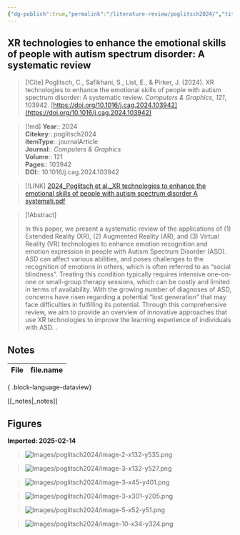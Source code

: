 ```yaml
---
{"dg-publish":true,"permalink":"/literature-review/poglitsch2024/","title":"XR technologies to enhance the emotional skills of people with autism spectrum disorder A systematic review","tags":["VirtualReality","Emotionrecognition","Autism","literRevTSASDXR"]}
---
```



## XR technologies to enhance the emotional skills of people with autism spectrum disorder: A systematic review

> [!Cite]
> Poglitsch, C., Safikhani, S., List, E., & Pirker, J. (2024). XR technologies to enhance the emotional skills of people with autism spectrum disorder: A systematic review. _Computers & Graphics_, _121_, 103942. [https://doi.org/10.1016/j.cag.2024.103942](https://doi.org/10.1016/j.cag.2024.103942)


>[!md]
> **Year**:: 2024   
> **Citekey**:: poglitsch2024  
> **itemType**:: journalArticle  
> **Journal**:: *Computers & Graphics*  
> **Volume**:: 121   
> **Pages**:: 103942  
> **DOI**:: 10.1016/j.cag.2024.103942    

> [!LINK] 
> [2024_Poglitsch et al._XR technologies to enhance the emotional skills of people with autism spectrum disorder A systemati.pdf](zotero://select/library/items/PBA6XYWJ)

> [!Abstract]
>
> In this paper, we present a systematic review of the applications of (1) Extended Reality (XR), (2) Augmented Reality (AR), and (3) Virtual Reality (VR) technologies to enhance emotion recognition and emotion expression in people with Autism Spectrum Disorder (ASD). ASD can affect various abilities, and poses challenges to the recognition of emotions in others, which is often referred to as “social blindness”. Treating this condition typically requires intensive one-on-one or small-group therapy sessions, which can be costly and limited in terms of availability. With the growing number of diagnoses of ASD, concerns have risen regarding a potential “lost generation” that may face difficulties in fulfilling its potential. Through this comprehensive review, we aim to provide an overview of innovative approaches that use XR technologies to improve the learning experience of individuals with ASD.
>.
> 


## Notes

| File | file.name |
| ---- | --------- |

{ .block-language-dataview}

[[_notes\|_notes]]

## Figures

**Imported: 2025-02-14**

> ![Images/poglitsch2024/image-2-x132-y535.png](/img/user/Images/poglitsch2024/image-2-x132-y535.png)

> ![Images/poglitsch2024/image-3-x132-y527.png](/img/user/Images/poglitsch2024/image-3-x132-y527.png)

> ![Images/poglitsch2024/image-3-x45-y401.png](/img/user/Images/poglitsch2024/image-3-x45-y401.png)

> ![Images/poglitsch2024/image-3-x301-y205.png](/img/user/Images/poglitsch2024/image-3-x301-y205.png)

> ![Images/poglitsch2024/image-5-x52-y51.png](/img/user/Images/poglitsch2024/image-5-x52-y51.png)

> ![Images/poglitsch2024/image-10-x34-y324.png](/img/user/Images/poglitsch2024/image-10-x34-y324.png)